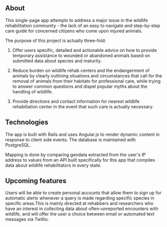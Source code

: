 About
-----

This single-page app attempts to address a major issue in the wildlife rehabilitation community - the lack of an easy to navigate and step-by-step care guide for concerned citizens who come upon injured animals.

The purpose of this project is actually three-fold:

1. Offer users specific, detailed and actionable advice on how to provide temporary assistance to wounded or abandoned animals based on submitted data about species and maturity.

2. Reduce burden on wildlife rehab centers and the endangerment of animals by clearly outlining situations and circumstances that call for the removal of animals from their habitats for professional care, while trying to answer common questions and dispel popular myths about the handling of wildlife.

3. Provide directions and contact information for nearest wildlife rehabiliation center in the event that such care is actually necessary.

Technologies
----

The app is built with Rails and uses Angular.js to render dynamic content in response to client side events. The database is maintained with PostgreSQL.

Mapping is done by comparing geodata extracted from the user's IP address to values from an API built specifically for this app that compiles data about wildlife rehabilitators in every state.

Upcoming features
----

Users will be able to create personal accounts that allow them to sign up for automatic alerts whenever a query is made regarding specific species in specific areas.This is mainly directed at rehabbers and researchers who have an interest in collecting data about often-unreported encounters with wildlife, and will offer the user a choice between email or automated text messages via Twillio.